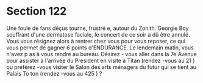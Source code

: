 # Section 122

Une foule de fans déçus tourne, frustré e, autour du Zonith. Georgie Boy souffrant d'une
dermatose faciale, le concert de ce soir a dû être annulé. Vous vous résignez alors à
rentrer chez vous pour vous reposer, ce qui vous permet de gagner 6 points
d'ENDURANCE. Le lendemain matin, vous n'avez p as à vous rendre au bureau. Désirez -
vous aller dans la 7e Avenue pour assister à l'arrivée du Président en visite à Titan
(rendez -vous au  21 ) ou préférez -vous visiter le Salon des arts ménagers du futur qui se
tient au Palais To ton (rendez -vous au  425 ) ?